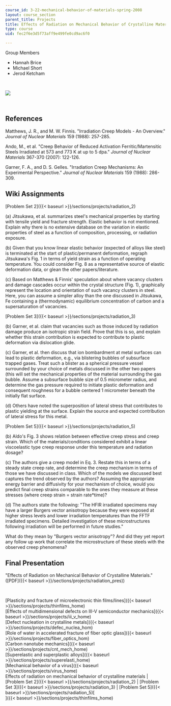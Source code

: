 ```yaml
---
course_id: 3-22-mechanical-behavior-of-materials-spring-2008
layout: course_section
parent_title: Projects
title: Effects of Radiation on Mechanical Behavior of Crystalline Materials
type: course
uid: fec2f6e3d5f73aff9e499fe0cd9ac6f0

---
```


Group Members

*   Hannah Brice
*   Michael Short
*   Jerod Ketcham

  
 

![](/courses/materials-science-and-engineering/3-22-mechanical-behavior-of-materials-spring-2008/projects/radiation_home_1.jpg)

  
 

References
----------

Matthews, J. R., and M. W. Finnis. "Irradiation Creep Models - An Overview." _Journal of Nuclear Materials_ 159 (1988): 257-285.

Ando, M., et al. "Creep Behavior of Reduced Activation Ferritic/Martensitic Steels Irradiated at 573 and 773 K at up to 5 dpa." _Journal of Nuclear Materials_ 367-370 (2007): 122-126.

Garner, F. A., and D. S. Gelles. "Irradiation Creep Mechanisms: An Experimental Perspective." _Journal of Nuclear Materials_ 159 (1988): 286-309.

Wiki Assignments
----------------

[Problem Set 2]({{< baseurl >}}/sections/projects/radiation_2)

(a) Jitsukawa, et al. summarizes steel's mechanical properties by starting with tensile yield and fracture strength. Elastic behavior is not mentioned. Explain why there is no extensive database on the variation in elastic properties of steel as a function of composition, processing, or radiation exposure.

(b) Given that you know linear elastic behavior (expected of alloys like steel) is terminated at the start of plastic/permanent deformation, regraph Jitsukawa's Fig. 1 in terms of yield strain as a function of operating temperature. You could consider Fig. 8 as a representative source of elastic deformation data, or glean the other papers/literature.

(c) Based on Matthews & Finnis' speculation about where vacancy clusters and damage cascades occur within the crystal structure (Fig. 1), graphically represent the location and orientation of such vacancy clusters in steel. Here, you can assume a simpler alloy than the one discussed in Jitsukawa, Fe containing a (thermodynamic) equilibrium concentration of carbon and a supersaturation of vacancies.

[Problem Set 3]({{< baseurl >}}/sections/projects/radiation_3)

(b) Garner, et al. claim that vacancies such as those induced by radiation damage produce an isotropic strain field. Prove that this is so, and explain whether this strain contribution is expected to contribute to plastic deformation via dislocation glide.

(c) Garner, et al. then discuss that ion bombardment at metal surfaces can lead to plastic deformation, e.g., via blistering bubbles of subsurface trapped gases. Treat such a blister as a spherical pressure vessel surrounded by your choice of metals discussed in the other two papers (this will set the mechanical properties of the material surrounding the gas bubble. Assume a subsurface bubble size of 0.5 micrometer radius, and determine the gas pressure required to initiate plastic deformation and consequent roughness for a bubble centered 1 micrometer beneath the initially flat surface.

(d) Others have noted the superposition of lateral stress that contributes to plastic yielding at the surface. Explain the source and expected contribution of lateral stress for this metal.

[Problem Set 5]({{< baseurl >}}/sections/projects/radiation_5)

(b) Aldo's Fig. 3 shows relation between effective creep stress and creep strain. Which of the materials/conditions considered exhibit a linear viscoelastic type creep response under this temperature and radiation dosage?

(c) The authors give a creep model in Eq. 3. Restate this in terms of a steady state creep rate, and determine the creep mechanism in terms of those we have discussed in class. Which of the models we discussed best captures the trend observed by the authors? Assuming the appropriate energy barrier and diffusivity for your mechanism of choice, would you predict final creep strains comparable to the ones they measure at these stresses (where creep strain = strain rate\*time)?

(d) The authors state the following: "The HFIR irradiated specimens may have a larger Burgers vector anisotropy because they were exposed at higher stress levels and lower irradiation temperatures than the FFTF irradiated specimens. Detailed investigation of these microstructures following irradiation will be performed in future studies."

What do they mean by "Burgers vector anisotropy"? And did they yet report any follow up work that correlate the microstructure of these steels with the observed creep phenomena?

Final Presentation
------------------

"Effects of Radiation on Mechanical Behavior of Crystalline Materials." ([PDF]({{< baseurl >}}/sections/projects/radiation_pres))

  
 

[Plasticity and fracture of microelectronic thin films/lines]({{< baseurl >}}/sections/projects/thinfilms_home)  
[Effects of multidimensional defects on III-V semiconductor mechanics]({{< baseurl >}}/sections/projects/iii_v_home)  
[Defect nucleation in crystalline metals]({{< baseurl >}}/sections/projects/defec_nuclea_hom)  
[Role of water in accelerated fracture of fiber optic glass]({{< baseurl >}}/sections/projects/fiber_optics_hom)  
[Carbon nanotube mechanics]({{< baseurl >}}/sections/projects/cnt_mech_home)  
[Superelastic and superplastic alloys]({{< baseurl >}}/sections/projects/superelasti_home)  
[Mechanical behavior of a virus]({{< baseurl >}}/sections/projects/virus_home)  
Effects of radiation on mechanical behavior of crystalline materials | [Problem Set 2]({{< baseurl >}}/sections/projects/radiation_2) | [Problem Set 3]({{< baseurl >}}/sections/projects/radiation_3) | [Problem Set 5]({{< baseurl >}}/sections/projects/radiation_5)[  
]({{< baseurl >}}/sections/projects/thinfilms_home)
